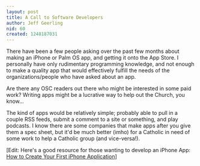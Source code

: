 ```yaml
---
layout: post
title: A Call to Software Developers
author: Jeff Geerling
nid: 60
created: 1248187031
---
```

<p>There have been a few people asking over the past few months about making an iPhone or Palm OS app, and getting it onto the App Store. I personally have only rudimentary programming knowledge, and not enough to make a quality app that would effectively fulfill the needs of the organizations/people who have asked about an app.</p>
<p>Are there any OSC readers out there who might be interested in some paid work? Writing apps might be a lucrative way to help out the Church, you know...</p>
<p>The kind of apps would be relatively simple; probably able to pull in a couple RSS feeds, submit a comment to a site or something, and play podcasts. I know there are some companies that make apps after you give them a spec sheet, but it'd be much better (imho) for a Catholic in need of some work to help a Catholic group (and vice-versa!).</p>
<p>[Edit: Here's a good resource for those wanting to develop an iPhone App: <a href="http://www.smashingmagazine.com/2009/08/11/how-to-create-your-first-iphone-application/">How to Create Your First iPhone Application</a>]</p>

